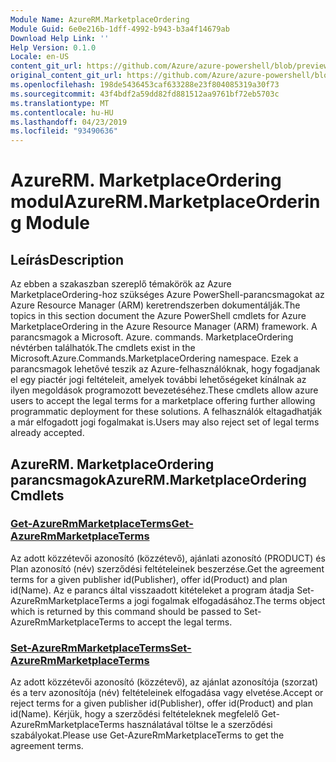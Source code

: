 ```yaml
---
Module Name: AzureRM.MarketplaceOrdering
Module Guid: 6e0e216b-1dff-4992-b943-b3a4f14679ab
Download Help Link: ''
Help Version: 0.1.0
Locale: en-US
content_git_url: https://github.com/Azure/azure-powershell/blob/preview/src/ResourceManager/MarketplaceOrdering/Commands.MarketplaceOrdering/help/AzureRM.MarketplaceOrdering.md
original_content_git_url: https://github.com/Azure/azure-powershell/blob/preview/src/ResourceManager/MarketplaceOrdering/Commands.MarketplaceOrdering/help/AzureRM.MarketplaceOrdering.md
ms.openlocfilehash: 198de5436453caf633288e23f804085319a30f73
ms.sourcegitcommit: 43f4bdf2a59dd82fd881512aa9761bf72eb5703c
ms.translationtype: MT
ms.contentlocale: hu-HU
ms.lasthandoff: 04/23/2019
ms.locfileid: "93490636"
---
```

# <span data-ttu-id="0f263-101">AzureRM. MarketplaceOrdering modul</span><span class="sxs-lookup"><span data-stu-id="0f263-101">AzureRM.MarketplaceOrdering Module</span></span>
## <span data-ttu-id="0f263-102">Leírás</span><span class="sxs-lookup"><span data-stu-id="0f263-102">Description</span></span>
<span data-ttu-id="0f263-103">Az ebben a szakaszban szereplő témakörök az Azure MarketplaceOrdering-hoz szükséges Azure PowerShell-parancsmagokat az Azure Resource Manager (ARM) keretrendszerben dokumentálják.</span><span class="sxs-lookup"><span data-stu-id="0f263-103">The topics in this section document the Azure PowerShell cmdlets for Azure MarketplaceOrdering in the Azure Resource Manager (ARM) framework.</span></span> <span data-ttu-id="0f263-104">A parancsmagok a Microsoft. Azure. commands. MarketplaceOrdering névtérben találhatók.</span><span class="sxs-lookup"><span data-stu-id="0f263-104">The cmdlets exist in the Microsoft.Azure.Commands.MarketplaceOrdering namespace.</span></span> <span data-ttu-id="0f263-105">Ezek a parancsmagok lehetővé teszik az Azure-felhasználóknak, hogy fogadjanak el egy piactér jogi feltételeit, amelyek további lehetőségeket kínálnak az ilyen megoldások programozott bevezetéséhez.</span><span class="sxs-lookup"><span data-stu-id="0f263-105">These cmdlets allow azure users to accept the legal terms for a marketplace offering further allowing programmatic deployment for these solutions.</span></span> <span data-ttu-id="0f263-106">A felhasználók eltagadhatják a már elfogadott jogi fogalmakat is.</span><span class="sxs-lookup"><span data-stu-id="0f263-106">Users may also reject set of legal terms already accepted.</span></span>

## <span data-ttu-id="0f263-107">AzureRM. MarketplaceOrdering parancsmagok</span><span class="sxs-lookup"><span data-stu-id="0f263-107">AzureRM.MarketplaceOrdering Cmdlets</span></span>
### [<span data-ttu-id="0f263-108">Get-AzureRmMarketplaceTerms</span><span class="sxs-lookup"><span data-stu-id="0f263-108">Get-AzureRmMarketplaceTerms</span></span>](Get-AzureRmMarketplaceTerms.md)
<span data-ttu-id="0f263-109">Az adott közzétevői azonosító (közzétevő), ajánlati azonosító (PRODUCT) és Plan azonosító (név) szerződési feltételeinek beszerzése.</span><span class="sxs-lookup"><span data-stu-id="0f263-109">Get the agreement terms for a given publisher id(Publisher), offer id(Product) and plan id(Name).</span></span> <span data-ttu-id="0f263-110">Az e parancs által visszaadott kitételeket a program átadja Set-AzureRmMarketplaceTerms a jogi fogalmak elfogadásához.</span><span class="sxs-lookup"><span data-stu-id="0f263-110">The terms object which is returned by this command should be passed to Set-AzureRmMarketplaceTerms to accept the legal terms.</span></span>

### [<span data-ttu-id="0f263-111">Set-AzureRmMarketplaceTerms</span><span class="sxs-lookup"><span data-stu-id="0f263-111">Set-AzureRmMarketplaceTerms</span></span>](Set-AzureRmMarketplaceTerms.md)
<span data-ttu-id="0f263-112">Az adott közzétevői azonosító (közzétevő), az ajánlat azonosítója (szorzat) és a terv azonosítója (név) feltételeinek elfogadása vagy elvetése.</span><span class="sxs-lookup"><span data-stu-id="0f263-112">Accept or reject terms for a given publisher id(Publisher), offer id(Product) and plan id(Name).</span></span> <span data-ttu-id="0f263-113">Kérjük, hogy a szerződési feltételeknek megfelelő Get-AzureRmMarketplaceTerms használatával töltse le a szerződési szabályokat.</span><span class="sxs-lookup"><span data-stu-id="0f263-113">Please use Get-AzureRmMarketplaceTerms to get the agreement terms.</span></span>

